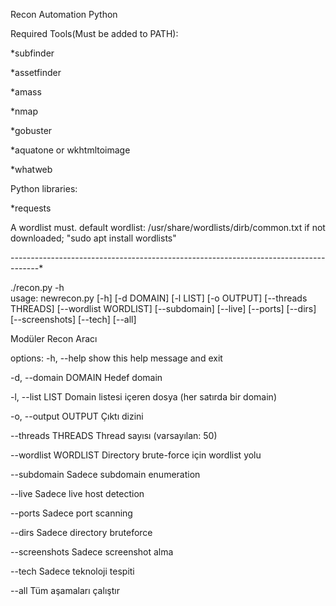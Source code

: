Recon Automation Python

Required Tools(Must be added to PATH):

*subfinder

*assetfinder

*amass

*nmap

*gobuster

*aquatone or wkhtmltoimage

*whatweb



Python libraries:

*requests


A wordlist must.
default wordlist: /usr/share/wordlists/dirb/common.txt
if not downloaded;
  "sudo apt install wordlists"

-*-*-*-*-*-*-*-*-*-*-*-*-*-*-*-*-*-*-*-*-*-*-*-*-*-*-*-*-*-*-*-*-*-*-*-*-*-*-*-*-*-*-*-*-*-*-*-*-*-*-*-*-*-*-*-*-*-*-*-*-*-*-*-*-*-*-*-*-*-*-*-*-*-*-*-*-*-*-*-*-*-*-*-*-*

./recon.py -h                                                                 
usage: newrecon.py [-h] [-d DOMAIN] [-l LIST] [-o OUTPUT] [--threads THREADS] [--wordlist WORDLIST] [--subdomain] [--live] [--ports] [--dirs] [--screenshots] [--tech]
                   [--all]

Modüler Recon Aracı

options:
  -h, --help           show this help message and exit
  
  -d, --domain DOMAIN  Hedef domain
  
  -l, --list LIST      Domain listesi içeren dosya (her satırda bir domain)
  
  -o, --output OUTPUT  Çıktı dizini
  
  --threads THREADS    Thread sayısı (varsayılan: 50)
  
  --wordlist WORDLIST  Directory brute-force için wordlist yolu
  
  --subdomain          Sadece subdomain enumeration
  
  --live               Sadece live host detection
  
  --ports              Sadece port scanning
  
  --dirs               Sadece directory bruteforce
  
  --screenshots        Sadece screenshot alma
  
  --tech               Sadece teknoloji tespiti
  
  --all                Tüm aşamaları çalıştır
